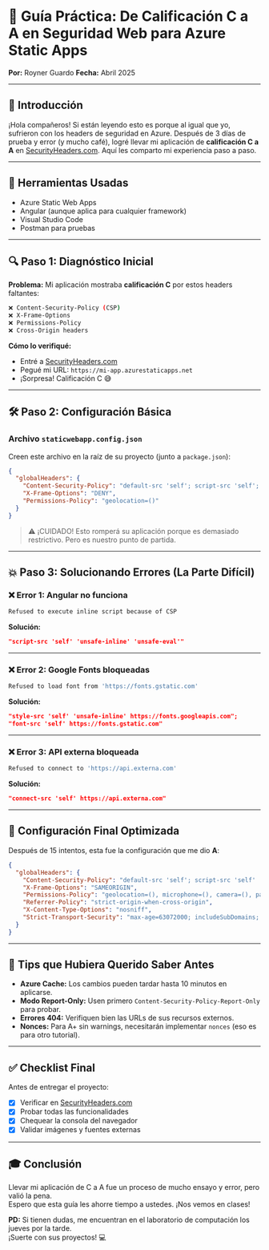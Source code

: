 # 🚀 Guía Práctica: De Calificación C a A en Seguridad Web para Azure Static Apps

**Por:** Royner Guardo
**Fecha:** Abril 2025

---

## 📝 Introducción

¡Hola compañeros! Si están leyendo esto es porque al igual que yo, sufrieron con los headers de seguridad en Azure. Después de 3 días de prueba y error (y mucho café), logré llevar mi aplicación de **calificación C a A** en [SecurityHeaders.com](https://securityheaders.com). Aquí les comparto mi experiencia paso a paso.

---

## 🔧 Herramientas Usadas

- Azure Static Web Apps  
- Angular (aunque aplica para cualquier framework)  
- Visual Studio Code  
- Postman para pruebas

---

## 🔍 Paso 1: Diagnóstico Inicial

**Problema:** Mi aplicación mostraba **calificación C** por estos headers faltantes:

```bash
❌ Content-Security-Policy (CSP)
❌ X-Frame-Options
❌ Permissions-Policy
❌ Cross-Origin headers
```

**Cómo lo verifiqué:**

- Entré a [SecurityHeaders.com](https://securityheaders.com)
- Pegué mi URL: `https://mi-app.azurestaticapps.net`
- ¡Sorpresa! Calificación C 😅

---

## 🛠️ Paso 2: Configuración Básica

### Archivo `staticwebapp.config.json`

Creen este archivo en la raíz de su proyecto (junto a `package.json`):

```json
{
  "globalHeaders": {
    "Content-Security-Policy": "default-src 'self'; script-src 'self'; style-src 'self'; img-src 'self'",
    "X-Frame-Options": "DENY",
    "Permissions-Policy": "geolocation=()"
  }
}
```

> ⚠️ ¡CUIDADO! Esto romperá su aplicación porque es demasiado restrictivo. Pero es nuestro punto de partida.

---

## 💥 Paso 3: Solucionando Errores (La Parte Difícil)

### ❌ Error 1: Angular no funciona

```bash
Refused to execute inline script because of CSP
```

**Solución:**

```json
"script-src 'self' 'unsafe-inline' 'unsafe-eval'"
```

---

### ❌ Error 2: Google Fonts bloqueadas

```bash
Refused to load font from 'https://fonts.gstatic.com'
```

**Solución:**

```json
"style-src 'self' 'unsafe-inline' https://fonts.googleapis.com";
"font-src 'self' https://fonts.gstatic.com"
```

---

### ❌ Error 3: API externa bloqueada

```bash
Refused to connect to 'https://api.externa.com'
```

**Solución:**

```json
"connect-src 'self' https://api.externa.com"
```

---

## 🎯 Configuración Final Optimizada

Después de 15 intentos, esta fue la configuración que me dio **A**:

```json
{
  "globalHeaders": {
    "Content-Security-Policy": "default-src 'self'; script-src 'self' 'unsafe-inline' 'unsafe-eval'; style-src 'self' 'unsafe-inline' https://fonts.googleapis.com; font-src 'self' https://fonts.gstatic.com; img-src 'self' data: https://*.dominio-externo.com; connect-src 'self' https://api.externa.com; frame-src 'none'; object-src 'none'",
    "X-Frame-Options": "SAMEORIGIN",
    "Permissions-Policy": "geolocation=(), microphone=(), camera=(), payment=()",
    "Referrer-Policy": "strict-origin-when-cross-origin",
    "X-Content-Type-Options": "nosniff",
    "Strict-Transport-Security": "max-age=63072000; includeSubDomains; preload"
  }
}
```

---

## 📌 Tips que Hubiera Querido Saber Antes

- **Azure Cache:** Los cambios pueden tardar hasta 10 minutos en aplicarse.
- **Modo Report-Only:** Usen primero `Content-Security-Policy-Report-Only` para probar.
- **Errores 404:** Verifiquen bien las URLs de sus recursos externos.
- **Nonces:** Para A+ sin warnings, necesitarán implementar `nonces` (eso es para otro tutorial).

---

## ✅ Checklist Final

Antes de entregar el proyecto:

- [x] Verificar en [SecurityHeaders.com](https://securityheaders.com)  
- [x] Probar todas las funcionalidades  
- [x] Chequear la consola del navegador  
- [x] Validar imágenes y fuentes externas

---

## 🎓 Conclusión

Llevar mi aplicación de C a A fue un proceso de mucho ensayo y error, pero valió la pena.  
Espero que esta guía les ahorre tiempo a ustedes. ¡Nos vemos en clases!

**PD:** Si tienen dudas, me encuentran en el laboratorio de computación los jueves por la tarde.  
¡Suerte con sus proyectos! 💻

